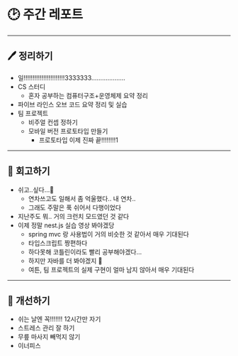 # 🕑 주간 레포트

---

## 🖊 정리하기

- 일!!!!!!!!!!!!!!!!!!!!!!!3333333……………….
- CS 스터디
  - 혼자 공부하는 컴퓨터구조+운영체제 요약 정리
- 파이브 라인스 오브 코드 요약 정리 및 실습
- 팀 프로젝트
  - 비주얼 컨셉 정하기
  - 모바일 버전 프로토타입 만들기
    - 프로토타입 이제 진짜 끝!!!!!!!!1

---

## 💭 회고하기

- 쉬고..싶다…🫠
  - 연차쓰고도 일해서 좀 억울했다.. 내 연차..
  - 그래도 주말은 푹 쉬어서 다행이었다
- 지난주도 뭐.. 거의 크런치 모드였던 것 같다
- 이제 정말 nest.js 실습 영상 봐야겠당
  - spring mvc 랑 사용법이 거의 비슷한 것 같아서 매우 기대된다
  - 타입스크립트 짱편하다
  - 하다못해 코틀린이라도 빨리 공부해야겠다…
  - 하지만 자바를 더 봐야겠지 🫠
  - 여튼, 팀 프로젝트의 실제 구현이 얼마 남지 않아서 매우 기대된다

---

## 🥊 개선하기

- 쉬는 날엔 꼭!!!!!!! 12시간만 자기
- 스트레스 관리 잘 하기
- 무릎 마사지 빼먹지 않기
- 이너피스
